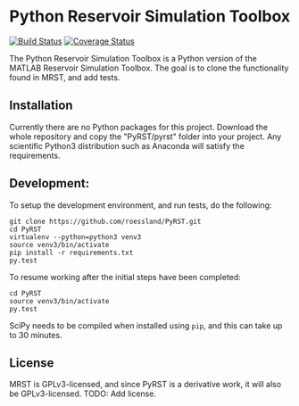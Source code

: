 # Python Reservoir Simulation Toolbox

[![Build Status](https://travis-ci.org/roessland/PyRST.svg?branch=master)](https://travis-ci.org/roessland/PyRST)
[![Coverage Status](https://coveralls.io/repos/roessland/PyRST/badge.svg?branch=master&service=github)](https://coveralls.io/github/roessland/PyRST?branch=master)

The Python Reservoir Simulation Toolbox is a Python version of the MATLAB
Reservoir Simulation Toolbox. The goal is to clone the functionality found in
MRST, and add tests.


## Installation

Currently there are no Python packages for this project. Download the whole
repository and copy the "PyRST/pyrst" folder into your project. Any scientific
Python3 distribution such as Anaconda will satisfy the requirements.


## Development:

To setup the development environment, and run tests, do the following:

    git clone https://github.com/roessland/PyRST.git
    cd PyRST
    virtualenv --python=python3 venv3
    source venv3/bin/activate
    pip install -r requirements.txt
    py.test

To resume working after the initial steps have been completed:

    cd PyRST
    source venv3/bin/activate
    py.test

SciPy needs to be compiled when installed using `pip`, and this can take up to 30 minutes.

## License

MRST is GPLv3-licensed, and since PyRST is a derivative work, it will also be
GPLv3-licensed. TODO: Add license.


